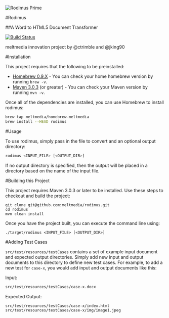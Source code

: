 ![Rodimus Prime](https://raw.github.com/meltmedia/rodimus/master/src/test/resources/testCases/image-test/images/image1.jpeg)

#Rodimus

##A Word to HTML5 Document Transformer

[![Build Status](https://secure.travis-ci.org/meltmedia/rodimus.png?branch=master)](https://travis-ci.org/meltmedia/rodimus)

meltmedia innovation project by @ctrimble and @jking90

#Installation

This project requires that the following to be preinstalled:

* [Homebrew 0.9.X](http://mxcl.github.com/homebrew/) - You can check your home homebrew version by running `brew -v`.
* [Maven 3.0.3](http://maven.apache.org) (or greater) - You can check your Maven version by running `mvn -v`.

Once all of the dependencies are installed, you can use Homebrew to install rodimus:

```bash
brew tap meltmedia/homebrew-meltmedia
brew install --HEAD rodimus
```

#Usage

To use rodimus, simply pass in the file to convert and an optional output directory:

```bash
rodimus <INPUT_FILE> [<OUTPUT_DIR>]
```

If no output directory is specified, then the output will be placed in a directory based on the name of the input file.

#Building this Project

This project requires Maven 3.0.3 or later to be installed.  Use these steps to checkout and build the project:

```
git clone git@github.com:meltmedia/rodimus.git
cd rodimus
mvn clean install
```

Once you have the project built, you can execute the command line using:

```
./target/rodimus <INPUT_FILE> [<OUTPUT_DIR>]
```

#Adding Test Cases

`src/test/resources/testCases` contains a set of example input document and expected output directories.  Simply
add new input and output documents to this directory to define new test cases.  For example,
to add a new test for `case-x`, you would add input and output documents like this:

Input:
```bash
src/test/resources/testCases/case-x.docx
```
Expected Output:
```bash
src/test/resources/testCases/case-x/index.html
src/test/resources/testCases/case-x/img/image1.jpeg
```
